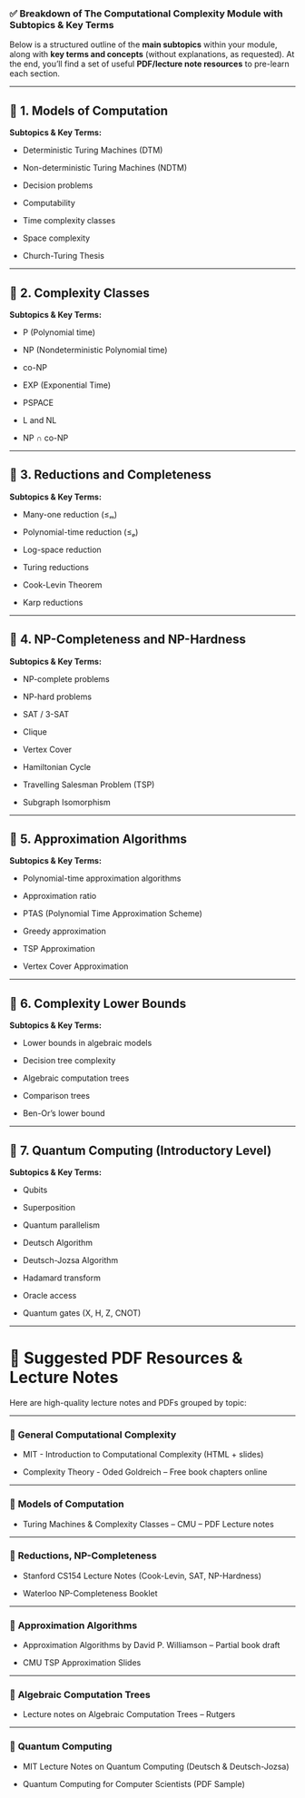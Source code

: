 ### ✅ Breakdown of The Computational Complexity Module with Subtopics & Key Terms

Below is a structured outline of the **main subtopics** within your module, along with **key terms and concepts** (without explanations, as requested). At the end, you’ll find a set of useful **PDF/lecture note resources** to pre-learn each section.

---

## 🧠 **1. Models of Computation**

**Subtopics & Key Terms:**

- Deterministic Turing Machines (DTM)
    
- Non-deterministic Turing Machines (NDTM)
    
- Decision problems
    
- Computability
    
- Time complexity classes
    
- Space complexity
    
- Church-Turing Thesis
    

---

## 🧠 **2. Complexity Classes**

**Subtopics & Key Terms:**

- P (Polynomial time)
    
- NP (Nondeterministic Polynomial time)
    
- co-NP
    
- EXP (Exponential Time)
    
- PSPACE
    
- L and NL
    
- NP ∩ co-NP
    

---

## 🧠 **3. Reductions and Completeness**

**Subtopics & Key Terms:**

- Many-one reduction (≤ₘ)
    
- Polynomial-time reduction (≤ₚ)
    
- Log-space reduction
    
- Turing reductions
    
- Cook-Levin Theorem
    
- Karp reductions
    

---

## 🧠 **4. NP-Completeness and NP-Hardness**

**Subtopics & Key Terms:**

- NP-complete problems
    
- NP-hard problems
    
- SAT / 3-SAT
    
- Clique
    
- Vertex Cover
    
- Hamiltonian Cycle
    
- Travelling Salesman Problem (TSP)
    
- Subgraph Isomorphism
    

---

## 🧠 **5. Approximation Algorithms**

**Subtopics & Key Terms:**

- Polynomial-time approximation algorithms
    
- Approximation ratio
    
- PTAS (Polynomial Time Approximation Scheme)
    
- Greedy approximation
    
- TSP Approximation
    
- Vertex Cover Approximation
    

---

## 🧠 **6. Complexity Lower Bounds**

**Subtopics & Key Terms:**

- Lower bounds in algebraic models
    
- Decision tree complexity
    
- Algebraic computation trees
    
- Comparison trees
    
- Ben-Or’s lower bound
    

---

## 🧠 **7. Quantum Computing (Introductory Level)**

**Subtopics & Key Terms:**

- Qubits
    
- Superposition
    
- Quantum parallelism
    
- Deutsch Algorithm
    
- Deutsch-Jozsa Algorithm
    
- Hadamard transform
    
- Oracle access
    
- Quantum gates (X, H, Z, CNOT)
    

---

# 📘 Suggested PDF Resources & Lecture Notes

Here are high-quality lecture notes and PDFs grouped by topic:

---

### 🔗 **General Computational Complexity**

- MIT - Introduction to Computational Complexity (HTML + slides)
    
- Complexity Theory - Oded Goldreich – Free book chapters online
    

---

### 🔗 **Models of Computation**

- Turing Machines & Complexity Classes – CMU – PDF Lecture notes
    

---

### 🔗 **Reductions, NP-Completeness**

- Stanford CS154 Lecture Notes (Cook-Levin, SAT, NP-Hardness)
    
- Waterloo NP-Completeness Booklet
    

---

### 🔗 **Approximation Algorithms**

- Approximation Algorithms by David P. Williamson – Partial book draft
    
- CMU TSP Approximation Slides
    

---

### 🔗 **Algebraic Computation Trees**

- Lecture notes on Algebraic Computation Trees – Rutgers
    

---

### 🔗 **Quantum Computing**

- MIT Lecture Notes on Quantum Computing (Deutsch & Deutsch-Jozsa)
    
- Quantum Computing for Computer Scientists (PDF Sample)
